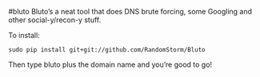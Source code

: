 #bluto
Bluto’s a neat tool that does DNS brute forcing, some Googling and other social-y/recon-y stuff.
 
To install:
 
    sudo pip install git+git://github.com/RandomStorm/Bluto
 
Then type bluto plus the domain name and you’re good to go!
